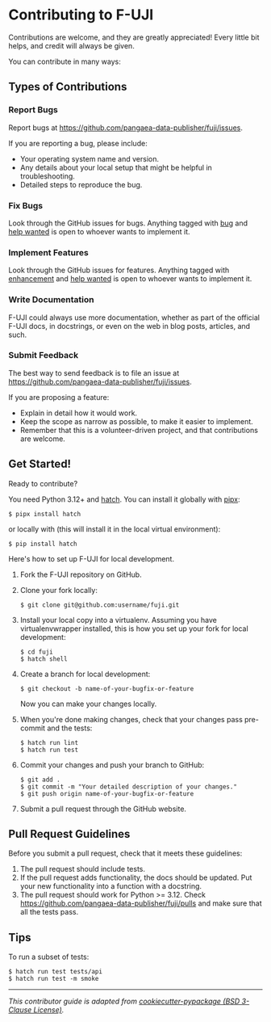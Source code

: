 # Contributing to F-UJI

Contributions are welcome, and they are greatly appreciated! Every little bit
helps, and credit will always be given.

You can contribute in many ways:

## Types of Contributions

### Report Bugs

Report bugs at <https://github.com/pangaea-data-publisher/fuji/issues>.

If you are reporting a bug, please include:

* Your operating system name and version.
* Any details about your local setup that might be helpful in troubleshooting.
* Detailed steps to reproduce the bug.

### Fix Bugs

Look through the GitHub issues for bugs. Anything tagged with [bug][bug-issues] and [help wanted][help-wanted-issues] is open to whoever wants to implement it.

### Implement Features

Look through the GitHub issues for features. Anything tagged with [enhancement][feature-issues] and [help wanted][help-wanted-issues] is open to whoever wants to implement it.

### Write Documentation

F-UJI could always use more documentation, whether as part of the
official F-UJI docs, in docstrings, or even on the web in blog posts,
articles, and such.

### Submit Feedback

The best way to send feedback is to file an issue at <https://github.com/pangaea-data-publisher/fuji/issues>.

If you are proposing a feature:

* Explain in detail how it would work.
* Keep the scope as narrow as possible, to make it easier to implement.
* Remember that this is a volunteer-driven project, and that contributions
  are welcome.

## Get Started!

Ready to contribute?

You need Python 3.12+ and [hatch](https://github.com/pypa/hatch). You can install it globally with [pipx](https://github.com/pypa/pipx):

```console
$ pipx install hatch
```

or locally with (this will install it in the local virtual environment):

```console
$ pip install hatch
```

Here's how to set up F-UJI for local development.

1. Fork the F-UJI repository on GitHub.
2. Clone your fork locally:
    ```console
    $ git clone git@github.com:username/fuji.git
    ```
3. Install your local copy into a virtualenv. Assuming you have virtualenvwrapper installed, this is how you set up your fork for local development:
    ```console
    $ cd fuji
    $ hatch shell
    ```
4. Create a branch for local development:
    ```console
    $ git checkout -b name-of-your-bugfix-or-feature
    ```
   Now you can make your changes locally.

5. When you're done making changes, check that your changes pass pre-commit and the
   tests:
    ```console
    $ hatch run lint
    $ hatch run test
    ```

6. Commit your changes and push your branch to GitHub:
    ```console
    $ git add .
    $ git commit -m "Your detailed description of your changes."
    $ git push origin name-of-your-bugfix-or-feature
    ```

7. Submit a pull request through the GitHub website.

## Pull Request Guidelines

Before you submit a pull request, check that it meets these guidelines:

1. The pull request should include tests.
2. If the pull request adds functionality, the docs should be updated. Put
   your new functionality into a function with a docstring.
3. The pull request should work for Python >= 3.12. Check
   <https://github.com/pangaea-data-publisher/fuji/pulls>
   and make sure that all the tests pass.

## Tips

To run a subset of tests:

```console
$ hatch run test tests/api
$ hatch run test -m smoke
```

---

*This contributor guide is adapted from [cookiecutter-pypackage (BSD 3-Clause License)](https://github.com/audreyfeldroy/cookiecutter-pypackage/blob/master/%7B%7Bcookiecutter.project_slug%7D%7D/CONTRIBUTING.rst).*

<!-- Markdown links -->
[bug-issues]: https://github.com/pangaea-data-publisher/fuji/issues?q=is%3Aopen+is%3Aissue+label%3Abug
[feature-issues]: https://github.com/pangaea-data-publisher/fuji/issues?q=is%3Aopen+is%3Aissue+label%3Aenhancement
[help-wanted-issues]: https://github.com/pangaea-data-publisher/fuji/issues?q=is%3Aopen+is%3Aissue+label%3A%22help+wanted%22
